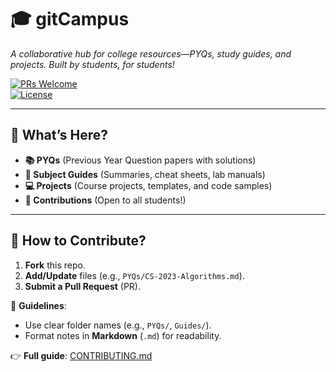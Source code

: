 # 🎓 gitCampus
*A collaborative hub for college resources—PYQs, study guides, and projects. Built by students, for students!*  

[![PRs Welcome](https://img.shields.io/badge/PRs-welcome-brightgreen.svg)](CONTRIBUTING.md)  
[![License](https://img.shields.io/badge/license-MIT-blue)](LICENSE)  

---

## **📂 What’s Here?**  
- **📚 PYQs** (Previous Year Question papers with solutions)  
- **📝 Subject Guides** (Summaries, cheat sheets, lab manuals)  
- **💻 Projects** (Course projects, templates, and code samples)  
- **🤝 Contributions** (Open to all students!)  

---

## **🚀 How to Contribute?**  
1. **Fork** this repo.  
2. **Add/Update** files (e.g., `PYQs/CS-2023-Algorithms.md`).  
3. **Submit a Pull Request** (PR).  

📌 **Guidelines**:  
- Use clear folder names (e.g., `PYQs/`, `Guides/`).  
- Format notes in **Markdown** (`.md`) for readability.  

👉 **Full guide**: [CONTRIBUTING.md](CONTRIBUTING.md)  




